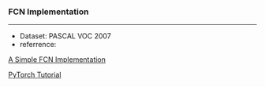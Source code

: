 ### FCN Implementation
---
* Dataset: PASCAL VOC 2007
* referrence:

[A Simple FCN Implementation](https://zhuanlan.zhihu.com/p/32506912)

[PyTorch Tutorial](https://github.com/yunjey/pytorch-tutorial/blob/master/tutorials/01-basics/pytorch_basics/main.py)
